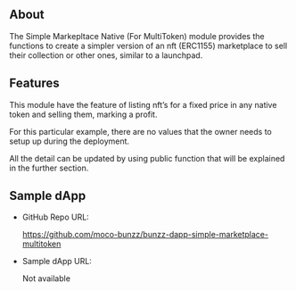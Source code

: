 ## About

The Simple Markepltace Native (For MultiToken) module provides the functions to create a simpler version of an nft (ERC1155) marketplace to sell their collection or other ones, similar to a launchpad.

## Features

This module have the feature of listing nft’s for a fixed price in any native token and selling them, marking a profit.

For this particular example, there are no values that the owner needs to setup up during the deployment.

All the detail can be updated by using public function that will be explained in the further section.

## Sample dApp

- GitHub Repo URL: 

    https://github.com/moco-bunzz/bunzz-dapp-simple-marketplace-multitoken

- Sample dApp URL: 

    Not available
